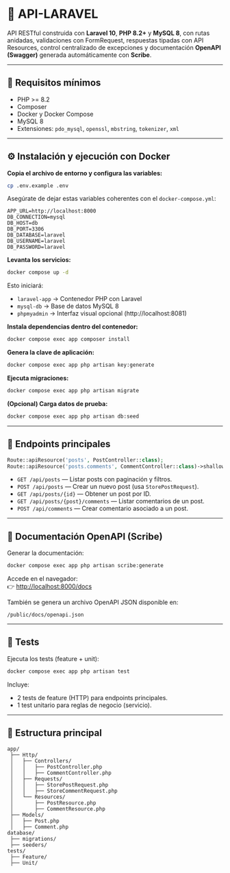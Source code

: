 # 🧩 API-LARAVEL

API RESTful construida con **Laravel 10**, **PHP 8.2+** y **MySQL 8**, con rutas anidadas, validaciones con FormRequest, respuestas tipadas con API Resources, control centralizado de excepciones y documentación **OpenAPI (Swagger)** generada automáticamente con **Scribe**.

---

## 🚀 Requisitos mínimos

- PHP >= 8.2  
- Composer  
- Docker y Docker Compose  
- MySQL 8  
- Extensiones: `pdo_mysql`, `openssl`, `mbstring`, `tokenizer`, `xml`

---

## ⚙️ Instalación y ejecución con Docker


 **Copia el archivo de entorno y configura las variables:**
   ```bash
   cp .env.example .env
   ```

   Asegúrate de dejar estas variables coherentes con el `docker-compose.yml`:

   ```env
   APP_URL=http://localhost:8000
   DB_CONNECTION=mysql
   DB_HOST=db
   DB_PORT=3306
   DB_DATABASE=laravel
   DB_USERNAME=laravel
   DB_PASSWORD=laravel
   ```

 **Levanta los servicios:**
   ```bash
   docker compose up -d
   ```

   Esto iniciará:
   - `laravel-app` → Contenedor PHP con Laravel
   - `mysql-db` → Base de datos MySQL 8
   - `phpmyadmin` → Interfaz visual opcional (http://localhost:8081)

 **Instala dependencias dentro del contenedor:**
   ```bash
   docker compose exec app composer install
   ```

 **Genera la clave de aplicación:**
   ```bash
   docker compose exec app php artisan key:generate
   ```

 **Ejecuta migraciones:**
   ```bash
   docker compose exec app php artisan migrate
   ```

 **(Opcional) Carga datos de prueba:**
   ```bash
   docker compose exec app php artisan db:seed
   ```

---

## 🧭 Endpoints principales

```php
Route::apiResource('posts', PostController::class);
Route::apiResource('posts.comments', CommentController::class)->shallow();
```

- `GET /api/posts` — Listar posts con paginación y filtros.  
- `POST /api/posts` — Crear un nuevo post (usa `StorePostRequest`).  
- `GET /api/posts/{id}` — Obtener un post por ID.  
- `GET /api/posts/{post}/comments` — Listar comentarios de un post.  
- `POST /api/comments` — Crear comentario asociado a un post.

---

## 📘 Documentación OpenAPI (Scribe)

Generar la documentación:

```bash
docker compose exec app php artisan scribe:generate
```

Accede en el navegador:  
👉 [http://localhost:8000/docs](http://localhost:8000/docs)

También se genera un archivo OpenAPI JSON disponible en:  
```
/public/docs/openapi.json
```

---

## 🧪 Tests

Ejecuta los tests (feature + unit):

```bash
docker compose exec app php artisan test
```

Incluye:
- 2 tests de feature (HTTP) para endpoints principales.
- 1 test unitario para reglas de negocio (servicio).

---

## 🧰 Estructura principal

```
app/
 ├── Http/
 │   ├── Controllers/
 │   │   ├── PostController.php
 │   │   ├── CommentController.php
 │   ├── Requests/
 │   │   ├── StorePostRequest.php
 │   │   ├── StoreCommentRequest.php
 │   └── Resources/
 │       ├── PostResource.php
 │       ├── CommentResource.php
 ├── Models/
 │   ├── Post.php
 │   ├── Comment.php
database/
 ├── migrations/
 ├── seeders/
tests/
 ├── Feature/
 ├── Unit/
```
